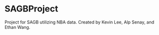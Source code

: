 # SAGBProject
Project for SAGB utilizing NBA data.  Created by Kevin Lee, Alp Senay, and Ethan Wang.
